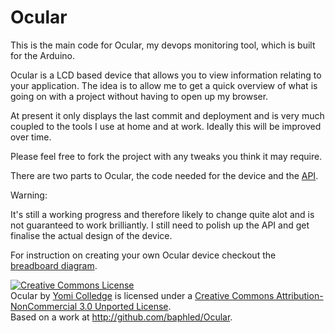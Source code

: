 Ocular
======

This is the main code for Ocular, my devops monitoring tool, which is built for the Arduino.

Ocular is a LCD based device that allows you to view information
relating to your application. The idea is to allow me to get a quick
overview of what is going on with a project without having to open up my
browser.

At present it only displays the last commit and deployment and is very
much coupled to the tools I use at home and at work. Ideally this will
be improved over time.

Please feel free to fork the project with any tweaks you think it may
require. 

There are two parts to Ocular, the code needed for the device and the [API](http://github.com/baphle/ocular_api).

Warning:

It's still a working progress and therefore likely to change quite alot
and is not guaranteed to work brilliantly. I still need to polish up the
API and get finalise the actual design of the device.

For instruction on creating your own Ocular device checkout the [breadboard diagram](http://raw.github.com/baphled/Ocular/master/breadboard.png).

<a rel="license" href="http://creativecommons.org/licenses/by-nc/3.0/deed.en_US"><img alt="Creative Commons License" style="border-width:0" src="http://i.creativecommons.org/l/by-nc/3.0/88x31.png" /></a><br /><span xmlns:dct="http://purl.org/dc/terms/" property="dct:title">Ocular</span> by <a xmlns:cc="http://creativecommons.org/ns#" href="http://github.com/baphled/Ocular" property="cc:attributionName" rel="cc:attributionURL">Yomi Colledge</a> is licensed under a <a rel="license" href="http://creativecommons.org/licenses/by-nc/3.0/deed.en_US">Creative Commons Attribution-NonCommercial 3.0 Unported License</a>.<br />Based on a work at <a xmlns:dct="http://purl.org/dc/terms/" href="http://github.com/baphled/Ocular" rel="dct:source">http://github.com/baphled/Ocular</a>.

